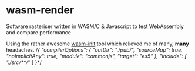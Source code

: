 # wasm-render
Software rasteriser written in WASM/C &amp; Javascript to test WebAssembly and compare performance

Using the rather awesome [wasm-init](https://github.com/shamadee/wasm-init) tool which relieved me of many, **many** headaches.
/*{
    "compilerOptions": {
        "outDir": "./pub/",
        "sourceMap": true,
        "noImplicitAny": true,
        "module": "commonjs",
        "target": "es5"
    },
    "include": [
        "./src/**/*"
    ]
}*/
